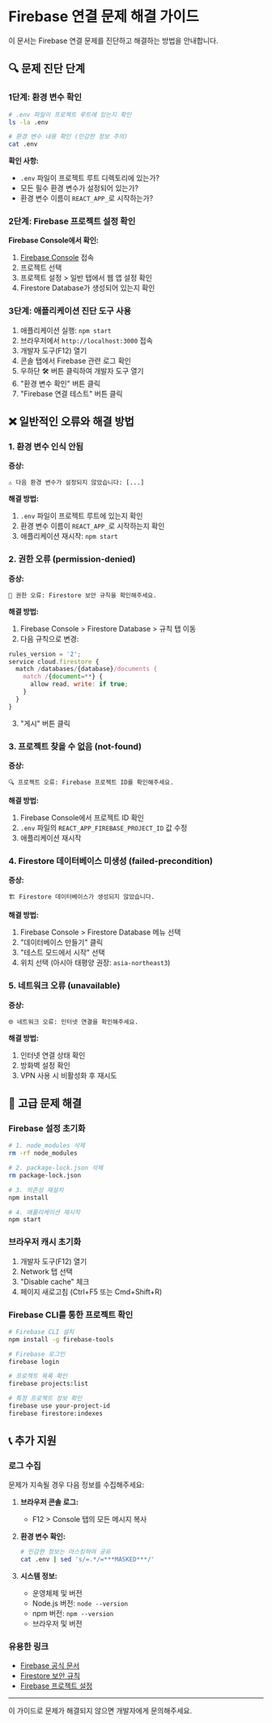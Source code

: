 # Firebase 연결 문제 해결 가이드

이 문서는 Firebase 연결 문제를 진단하고 해결하는 방법을 안내합니다.

## 🔍 문제 진단 단계

### 1단계: 환경 변수 확인

```bash
# .env 파일이 프로젝트 루트에 있는지 확인
ls -la .env

# 환경 변수 내용 확인 (민감한 정보 주의)
cat .env
```

**확인 사항:**

- `.env` 파일이 프로젝트 루트 디렉토리에 있는가?
- 모든 필수 환경 변수가 설정되어 있는가?
- 환경 변수 이름이 `REACT_APP_`로 시작하는가?

### 2단계: Firebase 프로젝트 설정 확인

**Firebase Console에서 확인:**

1. [Firebase Console](https://console.firebase.google.com/) 접속
2. 프로젝트 선택
3. 프로젝트 설정 > 일반 탭에서 웹 앱 설정 확인
4. Firestore Database가 생성되어 있는지 확인

### 3단계: 애플리케이션 진단 도구 사용

1. 애플리케이션 실행: `npm start`
2. 브라우저에서 `http://localhost:3000` 접속
3. 개발자 도구(F12) 열기
4. 콘솔 탭에서 Firebase 관련 로그 확인
5. 우하단 🛠️ 버튼 클릭하여 개발자 도구 열기
6. "환경 변수 확인" 버튼 클릭
7. "Firebase 연결 테스트" 버튼 클릭

## ❌ 일반적인 오류와 해결 방법

### 1. 환경 변수 인식 안됨

**증상:**

```
⚠️ 다음 환경 변수가 설정되지 않았습니다: [...]
```

**해결 방법:**

1. `.env` 파일이 프로젝트 루트에 있는지 확인
2. 환경 변수 이름이 `REACT_APP_`로 시작하는지 확인
3. 애플리케이션 재시작: `npm start`

### 2. 권한 오류 (permission-denied)

**증상:**

```
🚫 권한 오류: Firestore 보안 규칙을 확인해주세요.
```

**해결 방법:**

1. Firebase Console > Firestore Database > 규칙 탭 이동
2. 다음 규칙으로 변경:

```javascript
rules_version = '2';
service cloud.firestore {
  match /databases/{database}/documents {
    match /{document=**} {
      allow read, write: if true;
    }
  }
}
```

3. "게시" 버튼 클릭

### 3. 프로젝트 찾을 수 없음 (not-found)

**증상:**

```
🔍 프로젝트 오류: Firebase 프로젝트 ID를 확인해주세요.
```

**해결 방법:**

1. Firebase Console에서 프로젝트 ID 확인
2. `.env` 파일의 `REACT_APP_FIREBASE_PROJECT_ID` 값 수정
3. 애플리케이션 재시작

### 4. Firestore 데이터베이스 미생성 (failed-precondition)

**증상:**

```
🏗️ Firestore 데이터베이스가 생성되지 않았습니다.
```

**해결 방법:**

1. Firebase Console > Firestore Database 메뉴 선택
2. "데이터베이스 만들기" 클릭
3. "테스트 모드에서 시작" 선택
4. 위치 선택 (아시아 태평양 권장: `asia-northeast3`)

### 5. 네트워크 오류 (unavailable)

**증상:**

```
🌐 네트워크 오류: 인터넷 연결을 확인해주세요.
```

**해결 방법:**

1. 인터넷 연결 상태 확인
2. 방화벽 설정 확인
3. VPN 사용 시 비활성화 후 재시도

## 🔧 고급 문제 해결

### Firebase 설정 초기화

```bash
# 1. node_modules 삭제
rm -rf node_modules

# 2. package-lock.json 삭제
rm package-lock.json

# 3. 의존성 재설치
npm install

# 4. 애플리케이션 재시작
npm start
```

### 브라우저 캐시 초기화

1. 개발자 도구(F12) 열기
2. Network 탭 선택
3. "Disable cache" 체크
4. 페이지 새로고침 (Ctrl+F5 또는 Cmd+Shift+R)

### Firebase CLI를 통한 프로젝트 확인

```bash
# Firebase CLI 설치
npm install -g firebase-tools

# Firebase 로그인
firebase login

# 프로젝트 목록 확인
firebase projects:list

# 특정 프로젝트 정보 확인
firebase use your-project-id
firebase firestore:indexes
```

## 📞 추가 지원

### 로그 수집

문제가 지속될 경우 다음 정보를 수집해주세요:

1. **브라우저 콘솔 로그:**

   - F12 > Console 탭의 모든 메시지 복사

2. **환경 변수 확인:**

   ```bash
   # 민감한 정보는 마스킹하여 공유
   cat .env | sed 's/=.*/=***MASKED***/'
   ```

3. **시스템 정보:**
   - 운영체제 및 버전
   - Node.js 버전: `node --version`
   - npm 버전: `npm --version`
   - 브라우저 및 버전

### 유용한 링크

- [Firebase 공식 문서](https://firebase.google.com/docs)
- [Firestore 보안 규칙](https://firebase.google.com/docs/firestore/security/get-started)
- [Firebase 프로젝트 설정](https://firebase.google.com/docs/web/setup)

---

이 가이드로 문제가 해결되지 않으면 개발자에게 문의해주세요.

